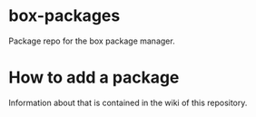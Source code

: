 # box-packages
Package repo for the box package manager.

# How to add a package
Information about that is contained in the wiki of this repository.
